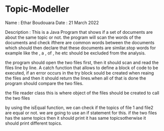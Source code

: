 # Topic-Modeller

Name : Ethar Boudouara 
Date : 21 March 2022

Description : This is a Java Program that shows if a set of documents are about the same topic or not.
the program will scan the words of the documents and check ifthere are common words between the documents which should then 
declare that these documents are similar.stop words for example like the , a , of , he etc should be excluded from the analysis.

the program should open the two files first, then it should scan and read the files line by line. A catch function that allows to define a block of code to be executed, if an error occurs in the try block sould be created when reaing the files and then it should return the lines.when all of that is done the program should compare the two files.


the file reader class
this is where object of the files should be created to call the two files 


by using the isEqual function, we can check if the topics of file 1 and file2 are equal or not. we are going to use an if statement for this. if the two files has the same topics then it should print it has same topicsotherwise it should print different topics.




